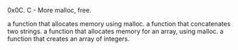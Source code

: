 0x0C. C - More malloc, free.

a function that allocates memory using malloc.
a function that concatenates two strings.
a function that allocates memory for an array, using malloc.
a function that creates an array of integers.
